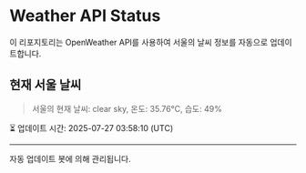
# Weather API Status

이 리포지토리는 OpenWeather API를 사용하여 서울의 날씨 정보를 자동으로 업데이트합니다.

## 현재 서울 날씨
> 서울의 현재 날씨: clear sky, 온도: 35.76°C, 습도: 49%

⏳ 업데이트 시간: 2025-07-27 03:58:10 (UTC)

---
자동 업데이트 봇에 의해 관리됩니다.
